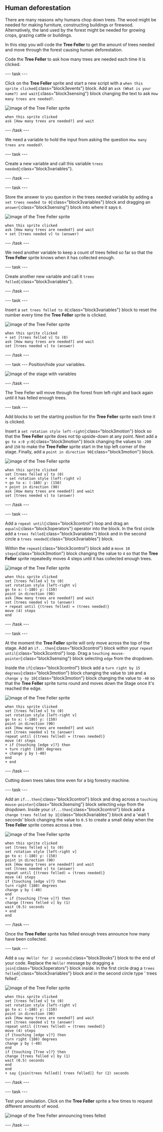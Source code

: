 ## Human deforestation

There are many reasons why humans chop down trees. The wood might be needed for making furniture, constructing buildings or firewood. Alternatively, the land used by the forest might be needed for growing crops, grazing cattle or buildings.

In this step you will code the **Tree Feller** to get the amount of trees needed and move through the forest causing human deforestation.

Code the **Tree Feller** to ask how many trees are needed each time it is clicked.

--- task ---

Click on the **Tree Feller** sprite and start a new script with a `when this sprite clicked`{:class="block3events"} block. Add an `ask (What is your name?) and wait`{:class="block3sensing"} block changing the text to ask `How many trees are needed?`.

![image of the Tree Feller sprite](images/tree-feller-sprite.png)

```blocks3
when this sprite clicked
ask [How many trees are needed?] and wait
```

--- /task ---

We need a variable to hold the input from asking the question `How many trees are needed?`.

--- task ---

Create a new variable and call this variable `trees needed`{:class="block3variables"}.

--- /task ---

--- task ---

Store the answer to you question in the trees needed variable by adding a `set trees needed to 0`{:class="block3variables"} block and dragging an `answer`{:class="block3sensing"} block into where it says `0`.

![image of the Tree Feller sprite](images/tree-feller-sprite.png)

```blocks3
when this sprite clicked
ask [How many trees are needed?] and wait
+ set [trees needed v] to (answer)
```

--- /task ---

We need another variable to keep a count of trees felled so far so that the **Tree Feller** sprite knows when it has collected enough.

--- task ---

Create another new variable and call it `trees felled`{:class="block3variables"}.

--- /task ---

--- task ---

Insert a `set trees felled to 0`{:class="block3variables"} block to reset the number every time the **Tree Feller** sprite is clicked.

![image of the Tree Feller sprite](images/tree-feller-sprite.png)

```blocks3
when this sprite clicked
+ set [trees felled v] to (0)
ask [How many trees are needed?] and wait
set [trees needed v] to (answer)
```

--- /task ---

--- task ---
Position/hide your variables.

![image of the stage with variables](images/tstage-with-variables.png)

--- /task ---

The Tree Feller will move through the forest from left-right and back again until it has felled enough trees.

--- task ---

Add blocks to set the starting position for the **Tree Feller** sprite each time it is clicked.

Insert a `set rotation style left-right`{:class="block3motion"} block so that the **Tree Feller** sprite does not tip upside-down at any point. Next add a `go to x:0 y:0`{:class="block3motion"} block changing the values to `-200` and `150` to make the **Tree Feller** sprite start in the top left corner of the stage. Finally, add a `point in direction 90`{:class="block3motion"} block.

![image of the Tree Feller sprite](images/tree-feller-sprite.png)

```blocks3
when this sprite clicked
set [trees felled v] to (0)
+ set rotation style [left-right v]
+ go to x: (-180) y: (150)
+ point in direction (90)
ask [How many trees are needed?] and wait
set [trees needed v] to (answer)
```

--- /task ---

--- task ---

Add a `repeat until`{:class="block3control"} loop and drag an `equals`{:class="block3operators"} operator into the block. In the first circle add a `trees felled`{:class="block3variables"} block and in the second circle a `trees needed`{:class="block3variables"} block.

Within the `repeat`{:class="block3control"} block add a `move 10 steps`{:class="block3motion"} block changing the value to `4` so that the **Tree Feller** sprite repeatedly moves 4 steps until it has collected enough trees.

![image of the Tree Feller sprite](images/tree-feller-sprite.png)

```blocks3
when this sprite clicked
set [trees felled v] to (0)
set rotation style [left-right v]
go to x: (-180) y: (150)
point in direction (90)
ask [How many trees are needed?] and wait
set [trees needed v] to (answer)
+ repeat until {(trees felled) = (trees needed)}
move (4) steps
end
```

--- /task ---

--- task ---

At the moment the **Tree Feller** sprite will only move across the top of the stage. Add an `if...then`{:class="block3control"} block within your `repeat until`{:class="block3control"} loop. Drag a `touching mouse-pointer`{:class="block3sensing"} block selecting `edge` from the dropdown.

Inside the `if`{:class="block3control"} block add a `turn right by 15 degrees`{:class="block3motion"} block changing the value to `180` and a `change y by 10`{:class="block3motion"} block changing the value to `-40` so that the **Tree Feller** sprite turns round and moves down the Stage once it's reached the edge.

![image of the Tree Feller sprite](images/tree-feller-sprite.png)

```blocks3
when this sprite clicked
set [trees felled v] to (0)
set rotation style [left-right v]
go to x: (-180) y: (150)
point in direction (90)
ask [How many trees are needed?] and wait
set [trees needed v] to (answer)
repeat until {(trees felled) = (trees needed)}
move (4) steps
+ if {touching [edge v]?} then
+ turn right (180) degrees
+ change y by (-40)
end
+ end
```

--- /task ---

Cutting down trees takes time even for a big forestry machine.

--- task ---

Add an `if...then`{:class="block3control"} block and drag across a `touching mouse-pointer`{:class="block3sensing"} block selecting `edge` from the dropdown. Inside your `if...then`{:class="block3control"} block add a `change trees felled by 1`{:class="block3variables"} block and a 'wait 1 seconds' block changing the value to `0.5` to create a small delay when the **Tree Feller** sprite comes across a tree.

![image of the Tree Feller sprite](images/tree-feller-sprite.png)

```blocks3
when this sprite clicked
set [trees felled v] to (0)
set rotation style [left-right v]
go to x: (-180) y: (150)
point in direction (90)
ask [How many trees are needed?] and wait
set [trees needed v] to (answer)
repeat until {(trees felled) = (trees needed)}
move (4) steps
if {touching [edge v]?} then
turn right (180) degrees
change y by (-40)
end
+ if {touching [Tree v]?} then
change [trees felled v] by (1)
wait (0.5) seconds
+ end
end
```

--- /task ---

Once the **Tree Feller** sprite has felled enough trees announce how many have been collected.

--- task ---

Add a `say Hello! for 2 seconds`{:class="block3looks"} block to the end of your code. Replace the `Hello!` message by dragging a `join`{:class="block3operators"} block inside. In the first circle drag a `trees felled`{:class="block3variables"} block and in the second circle type ' trees felled'.

![image of the Tree Feller sprite](images/tree-feller-sprite.png)

```blocks3
when this sprite clicked
set [trees felled v] to (0)
set rotation style [left-right v]
go to x: (-180) y: (150)
point in direction (90)
ask [How many trees are needed?] and wait
set [trees needed v] to (answer)
repeat until {(trees felled) = (trees needed)}
move (4) steps
if {touching [edge v]?} then
turn right (180) degrees
change y by (-40)
end
if {touching [Tree v]?} then
change [trees felled v] by (1)
wait (0.5) seconds
end
end
+ say {join(trees felled)[ trees felled]} for (2) seconds
```

--- /task ---

--- task ---

Test your simulation. Click on the **Tree Feller** sprite a few times to request different amounts of wood.

![image of the Tree Feller announcing trees felled](images/feller-trees-felled.png)

--- /task ---
